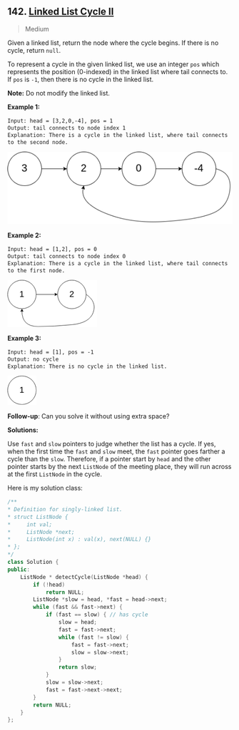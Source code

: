 ## 142. [Linked List Cycle II](https://leetcode.com/problems/linked-list-cycle-ii/)

> Medium

Given a linked list, return the node where the cycle begins. If there is no cycle, return `null`.

To represent a cycle in the given linked list, we use an integer `pos` which represents the position (0-indexed) in the linked list where tail connects to. If `pos` is `-1`, then there is no cycle in the linked list.

**Note:** Do not modify the linked list.

 

**Example 1:**

```
Input: head = [3,2,0,-4], pos = 1
Output: tail connects to node index 1
Explanation: There is a cycle in the linked list, where tail connects to the second node.
```

![img](./imgs/142.png)

**Example 2:**

```
Input: head = [1,2], pos = 0
Output: tail connects to node index 0
Explanation: There is a cycle in the linked list, where tail connects to the first node.
```

![img](./imgs/142-2.png)

**Example 3:**

```
Input: head = [1], pos = -1
Output: no cycle
Explanation: There is no cycle in the linked list.
```

![img](./imgs/142-3.png)

 

**Follow-up**:
Can you solve it without using extra space?



**Solutions:**

Use `fast` and `slow` pointers to judge whether the list has a cycle. If yes, when the first time  the `fast` and `slow` meet, the `fast` pointer goes farther a cycle than the `slow`. Therefore, if a pointer start by `head` and the other pointer starts by the next `ListNode` of the meeting place, they will run across at the first `ListNode` in the cycle.

Here is my solution class:

```c++
/**
* Definition for singly-linked list.
* struct ListNode {
*     int val;
*     ListNode *next;
*     ListNode(int x) : val(x), next(NULL) {}
* };
*/
class Solution {
public:
	ListNode * detectCycle(ListNode *head) {
		if (!head)
			return NULL;
		ListNode *slow = head, *fast = head->next;
		while (fast && fast->next) {
			if (fast == slow) { // has cycle
				slow = head;
				fast = fast->next;
				while (fast != slow) {
					fast = fast->next;
					slow = slow->next;
				}
				return slow;
			}
			slow = slow->next;
			fast = fast->next->next;
		}
		return NULL;
	}
};
```

